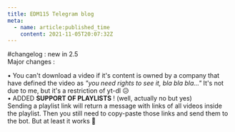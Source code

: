 ```yaml
---
title: EDM115 Telegram blog
meta:
  - name: article:published_time
    content: 2021-11-05T20:07:32Z
---
```


#changelog : new in 2.5  
Major changes :  
  
• You can't download a video if it's content is owned by a company that have defined the video as *"you need rights to see it, bla bla bla…"* It's not due to me, but it's a restriction of yt-dl :disappointed_relieved:  
• ADDED **SUPPORT OF PLAYLISTS** ! (well, actually no but yes)  
Sending a playlist link will return a message with links of all videos inside the playlist. Then you still need to copy-paste those links and send them to the bot. But at least it works :smiling_face_with_three_hearts:
